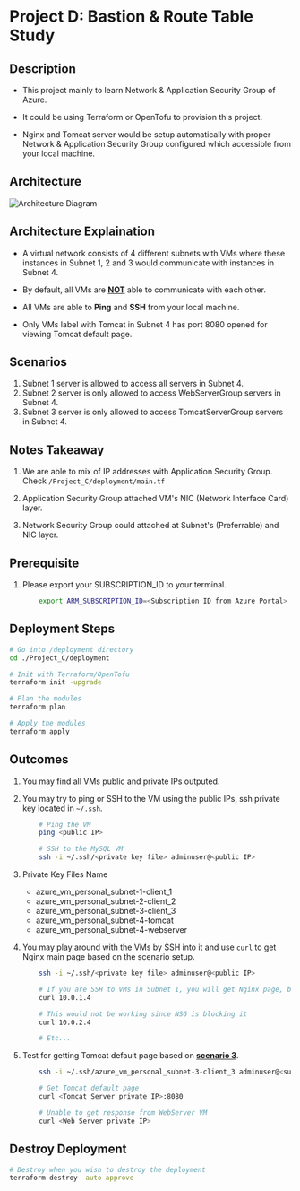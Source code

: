# Project D: Bastion & Route Table Study

## Description

- This project mainly to learn Network & Application Security Group of Azure.

- It could be using Terraform or OpenTofu to provision this project.

- Nginx and Tomcat server would be setup automatically with proper Network & Application Security Group configured which accessible from your local machine.

## Architecture

![Architecture Diagram](./architecture.png)

## Architecture Explaination

- A virtual network consists of 4 different subnets with VMs where these instances in Subnet 1, 2 and 3 would communicate with instances in Subnet 4.

- By default, all VMs are <ins>__NOT__</ins> able to communicate with each other.

- All VMs are able to __Ping__ and __SSH__ from your local machine.

- Only VMs label with Tomcat in Subnet 4 has port 8080 opened for viewing Tomcat default page.

## Scenarios

1. Subnet 1 server is allowed to access all servers in Subnet 4.
2. Subnet 2 server is only allowed to access WebServerGroup servers in Subnet 4.
3. Subnet 3 server is only allowed to access TomcatServerGroup servers in Subnet 4.

## Notes Takeaway

1. We are able to mix of IP addresses with Application Security Group. Check `/Project_C/deployment/main.tf`

2. Application Security Group attached VM's NIC (Network Interface Card) layer.

3. Network Security Group could attached at Subnet's (Preferrable) and NIC layer.

## Prerequisite

1. Please export your SUBSCRIPTION_ID to your terminal.

    ```bash
        export ARM_SUBSCRIPTION_ID=<Subscription ID from Azure Portal>
    ```

## Deployment Steps

```bash
# Go into /deployment directory
cd ./Project_C/deployment

# Init with Terraform/OpenTofu
terraform init -upgrade

# Plan the modules
terraform plan

# Apply the modules
terraform apply
```

## Outcomes

1. You may find all VMs public and private IPs outputed.
2. You may try to ping or SSH to the VM using the public IPs, ssh private key located in `~/.ssh`.

    ```bash
        # Ping the VM
        ping <public IP>

        # SSH to the MySQL VM
        ssh -i ~/.ssh/<private key file> adminuser@<public IP>
    ```

3. Private Key Files Name
    - azure_vm_personal_subnet-1-client_1
    - azure_vm_personal_subnet-2-client_2
    - azure_vm_personal_subnet-3-client_3
    - azure_vm_personal_subnet-4-tomcat
    - azure_vm_personal_subnet-4-webserver

4. You may play around with the VMs by SSH into it and use `curl` to get Nginx main page based on the scenario setup.

    ```bash
        ssh -i ~/.ssh/<private key file> adminuser@<public IP>

        # If you are SSH to VMs in Subnet 1, you will get Nginx page, because 10.0.1.4 consider localhost
        curl 10.0.1.4

        # This would not be working since NSG is blocking it
        curl 10.0.2.4

        # Etc...
    ```

5. Test for getting Tomcat default page based on <ins>__scenario 3__</ins>.

    ```bash
        ssh -i ~/.ssh/azure_vm_personal_subnet-3-client_3 adminuser@<subnet 3 VM public IP>

        # Get Tomcat default page
        curl <Tomcat Server private IP>:8080

        # Unable to get response from WebServer VM
        curl <Web Server private IP>
    ```

## Destroy Deployment

```bash
# Destroy when you wish to destroy the deployment
terraform destroy -auto-approve
```
